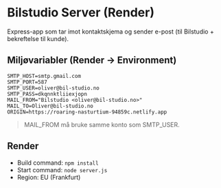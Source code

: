 # Bilstudio Server (Render)

Express-app som tar imot kontaktskjema og sender e-post (til Bilstudio + bekreftelse til kunde).

## Miljøvariabler (Render → Environment)

```
SMTP_HOST=smtp.gmail.com
SMTP_PORT=587
SMTP_USER=oliver@bil-studio.no
SMTP_PASS=dkqnnktliiexjopn
MAIL_FROM="Bilstudio <oliver@bil-studio.no>"
MAIL_TO=Oliver@bil-studio.no
ORIGIN=https://roaring-nasturtium-94859c.netlify.app
```

> MAIL_FROM må bruke samme konto som SMTP_USER.

## Render

- Build command: `npm install`
- Start command: `node server.js`
- Region: EU (Frankfurt)
